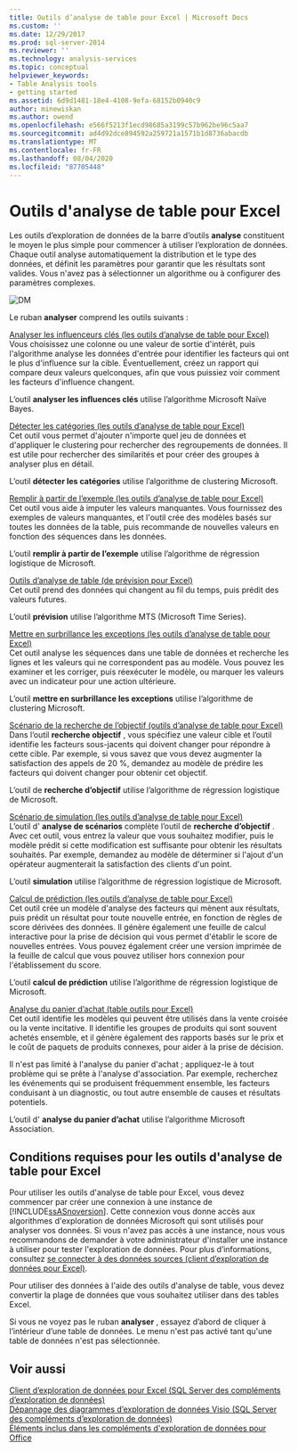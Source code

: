 ```yaml
---
title: Outils d’analyse de table pour Excel | Microsoft Docs
ms.custom: ''
ms.date: 12/29/2017
ms.prod: sql-server-2014
ms.reviewer: ''
ms.technology: analysis-services
ms.topic: conceptual
helpviewer_keywords:
- Table Analysis tools
- getting started
ms.assetid: 6d9d1481-18e4-4108-9efa-68152b0940c9
author: minewiskan
ms.author: owend
ms.openlocfilehash: e566f5213f1ecd98685a3199c57b962be96c5aa7
ms.sourcegitcommit: ad4d92dce894592a259721a1571b1d8736abacdb
ms.translationtype: MT
ms.contentlocale: fr-FR
ms.lasthandoff: 08/04/2020
ms.locfileid: "87705448"
---
```

# <a name="table-analysis-tools-for-excel"></a>Outils d'analyse de table pour Excel
  Les outils d’exploration de données de la barre d’outils **analyse** constituent le moyen le plus simple pour commencer à utiliser l’exploration de données. Chaque outil analyse automatiquement la distribution et le type des données, et définit les paramètres pour garantir que les résultats sont valides. Vous n'avez pas à sélectionner un algorithme ou à configurer des paramètres complexes.  
  
 ![DM](media/dm-tabletoolsanalyze.gif "DM")  
  
 Le ruban **analyser** comprend les outils suivants :  
  
 [Analyser les influenceurs clés &#40;les outils d’analyse de table pour Excel&#41;](analyze-key-influencers-table-analysis-tools-for-excel.md)  
 Vous choisissez une colonne ou une valeur de sortie d'intérêt, puis l'algorithme analyse les données d'entrée pour identifier les facteurs qui ont le plus d'influence sur la cible. Éventuellement, créez un rapport qui compare deux valeurs quelconques, afin que vous puissiez voir comment les facteurs d'influence changent.  
  
 L’outil **analyser les influences clés** utilise l’algorithme Microsoft Naïve Bayes.  
  
 [Détecter les catégories &#40;les outils d’analyse de table pour Excel&#41;](detect-categories-table-analysis-tools-for-excel.md)  
 Cet outil vous permet d'ajouter n'importe quel jeu de données et d'appliquer le clustering pour rechercher des regroupements de données. Il est utile pour rechercher des similarités et pour créer des groupes à analyser plus en détail.  
  
 L’outil **détecter les catégories** utilise l’algorithme de clustering Microsoft.  
  
 [Remplir à partir de l’exemple &#40;les outils d’analyse de table pour Excel&#41;](fill-from-example-table-analysis-tools-for-excel.md)  
 Cet outil vous aide à imputer les valeurs manquantes. Vous fournissez des exemples de valeurs manquantes, et l'outil crée des modèles basés sur toutes les données de la table, puis recommande de nouvelles valeurs en fonction des séquences dans les données.  
  
 L’outil **remplir à partir de l’exemple** utilise l’algorithme de régression logistique de Microsoft.  
  
 [Outils d’analyse de table &#40;de prévision pour Excel&#41;](forecast-table-analysis-tools-for-excel.md)  
 Cet outil prend des données qui changent au fil du temps, puis prédit des valeurs futures.  
  
 L’outil **prévision** utilise l’algorithme MTS (Microsoft Time Series).  
  
 [Mettre en surbrillance les exceptions &#40;les outils d’analyse de table pour Excel&#41;](highlight-exceptions-table-analysis-tools-for-excel.md)  
 Cet outil analyse les séquences dans une table de données et recherche les lignes et les valeurs qui ne correspondent pas au modèle. Vous pouvez les examiner et les corriger, puis réexécuter le modèle, ou marquer les valeurs avec un indicateur pour une action ultérieure.  
  
 L’outil **mettre en surbrillance les exceptions** utilise l’algorithme de clustering Microsoft.  
  
 [Scénario de la recherche de l’objectif &#40;outils d’analyse de table pour Excel&#41;](goal-seek-scenario-table-analysis-tools-for-excel.md)  
 Dans l’outil **recherche objectif** , vous spécifiez une valeur cible et l’outil identifie les facteurs sous-jacents qui doivent changer pour répondre à cette cible. Par exemple, si vous savez que vous devez augmenter la satisfaction des appels de 20 %, demandez au modèle de prédire les facteurs qui doivent changer pour obtenir cet objectif.  
  
 L’outil de **recherche d’objectif** utilise l’algorithme de régression logistique de Microsoft.  
  
 [Scénario de simulation &#40;les outils d’analyse de table pour Excel&#41;](what-if-scenario-table-analysis-tools-for-excel.md)  
 L’outil d' **analyse de scénarios** complète l’outil de **recherche d’objectif** . Avec cet outil, vous entrez la valeur que vous souhaitez modifier, puis le modèle prédit si cette modification est suffisante pour obtenir les résultats souhaités. Par exemple, demandez au modèle de déterminer si l'ajout d'un opérateur augmenterait la satisfaction des clients d'un point.  
  
 L’outil **simulation** utilise l’algorithme de régression logistique de Microsoft.  
  
 [Calcul de prédiction &#40;les outils d’analyse de table pour Excel&#41;](prediction-calculator-table-analysis-tools-for-excel.md)  
 Cet outil crée un modèle d'analyse des facteurs qui mènent aux résultats, puis prédit un résultat pour toute nouvelle entrée, en fonction de règles de score dérivées des données. Il génère également une feuille de calcul interactive pour la prise de décision qui vous permet d'établir le score de nouvelles entrées. Vous pouvez également créer une version imprimée de la feuille de calcul que vous pouvez utiliser hors connexion pour l'établissement du score.  
  
 L’outil **calcul de prédiction** utilise l’algorithme de régression logistique de Microsoft.  
  
 [Analyse du panier d’achat &#40;table outils pour Excel&#41;](shopping-basket-analysis-table-analysistools-for-excel.md)  
 Cet outil identifie les modèles qui peuvent être utilisés dans la vente croisée ou la vente incitative. Il identifie les groupes de produits qui sont souvent achetés ensemble, et il génère également des rapports basés sur le prix et le coût de paquets de produits connexes, pour aider à la prise de décision.  
  
 Il n'est pas limité à l'analyse du panier d'achat ; appliquez-le à tout problème qui se prête à l'analyse d'association. Par exemple, recherchez les événements qui se produisent fréquemment ensemble, les facteurs conduisant à un diagnostic, ou tout autre ensemble de causes et résultats potentiels.  
  
 L’outil d' **analyse du panier d’achat** utilise l’algorithme Microsoft Association.  
  
## <a name="requirements-for-the-table-analysis-tools-for-excel"></a>Conditions requises pour les outils d'analyse de table pour Excel  
 Pour utiliser les outils d'analyse de table pour Excel, vous devez commencer par créer une connexion à une instance de [!INCLUDE[ssASnoversion](../includes/ssasnoversion-md.md)]. Cette connexion vous donne accès aux algorithmes d'exploration de données Microsoft qui sont utilisés pour analyser vos données. Si vous n'avez pas accès à une instance, nous vous recommandons de demander à votre administrateur d'installer une instance à utiliser pour tester l'exploration de données. Pour plus d’informations, consultez [se connecter à des données sources &#40;client d’exploration de données pour Excel&#41;](connect-to-source-data-data-mining-client-for-excel.md).  
  
 Pour utiliser des données à l'aide des outils d'analyse de table, vous devez convertir la plage de données que vous souhaitez utiliser dans des tables Excel.  
  
 Si vous ne voyez pas le ruban **analyser** , essayez d’abord de cliquer à l’intérieur d’une table de données. Le menu n'est pas activé tant qu'une table de données n'est pas sélectionnée.  
  
## <a name="see-also"></a>Voir aussi  
 [Client d’exploration de données pour Excel &#40;SQL Server des compléments d’exploration de données&#41;](data-mining-client-for-excel-sql-server-data-mining-add-ins.md)   
 [Dépannage des diagrammes d’exploration de données Visio &#40;SQL Server des compléments d’exploration de données&#41;](troubleshooting-visio-data-mining-diagrams-sql-server-data-mining-add-ins.md)   
 [Éléments inclus dans les compléments d'exploration de données pour Office](what-s-included-in-the-data-mining-add-ins-for-office.md)  
  
  

